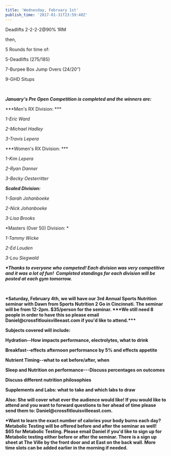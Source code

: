 ```yaml
---
title: 'Wednesday, February 1st'
publish_time: '2017-01-31T23:59:40Z'
---
```


Deadlifts 2-2-2-2\@90% 1RM

then,

5 Rounds for time of:

5-Deadlifts (275/185)

7-Burpee Box Jump Overs (24/20″)

9-GHD Situps

 

***January's Pre Open Competition is completed and the winners are:***

***Men's RX Division: ***

*1-Eric Ward*

*2-Michael Hadley*

*3-Travis Lepera*

***Women's RX Division: ***

*1-Kim Lepera*

*2-Ryan Danner*

*3-Becky Oesterritter*

***Scaled Division:***

*1-Sarah Johanboeke*

*2-Nick Johanboeke*

*3-Lisa Brooks*

*Masters (0ver 50) Division: *

*1-Tammy Wicke*

*2-Ed Louden*

*3-Lou Siegwald*

***\*Thanks to everyone who competed! Each division was very competitive
and it was a lot of fun!  Completed standings for each division will be
posted at each gym tomorrow.***

 

**\*Saturday, February 4th, we will have our 3rd Annual Sports Nutrition
seminar with Dawn from Sports Nutrition 2 Go in Cincinnati. The seminar
will be from 12-2pm. \$35/person for the seminar. \*\*\*We still need 8
people in order to have this so please email
Daniel\@crossfitlouisvilleeast.com if you'd like to attend.\*\*\***

**Subjects covered will include:**

**Hydration--How impacts performance, electrolytes, what to drink**

**Breakfast--effects afternoon performance by 5% and effects appetite**

**Nutrient Timing--what to eat before/after, when**

**Sleep and Nutrition on performance---Discuss percentages on outcomes**

**Discuss different nutrition philosophies**

**Supplements and Labs: what to take and which labs to draw**

**Also: She will cover what ever the audience would like! If you would
like to attend and you want to forward questions to her ahead of time
please send them to: Daniel\@crossfitlouisvilleeast.com.**

**\*Want to learn the exact number of calories your body burns each day?
Metabolic Testing will be offered before and after the seminar as well!
\$65 for Metabolic Testing. Please email Daniel if you'd like to sign up
for Metabolic testing either before or after the seminar. There is a
sign up sheet at The Ville by the front door and at East on the back
wall. More time slots can be added earlier in the morning if needed.**

 
